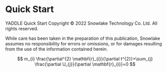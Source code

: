 # Quick Start
YADDLE Quick Start Copyright © 2022 Snowlake Technology Co. Ltd. All rights reserved.

While care has been taken in the preparation of this publication, Snowlake assumes no responsibility for errors or omissions, or for damages resulting from the use of the information contained herein.

$$
m_{i} \frac{\partial^{2} \mathbf{r}_{i}}{\partial t^{2}}+\sum_{j} \frac{\partial U_{j}}{\partial \mathbf{r}_{i}}=0
$$
        
